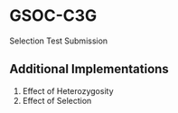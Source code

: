 # GSOC-C3G
Selection Test Submission

## Additional Implementations
1. Effect of Heterozygosity
2. Effect of Selection
